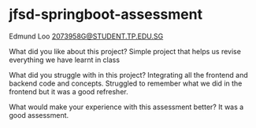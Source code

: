 # jfsd-springboot-assessment
Edmund Loo
2073958G@STUDENT.TP.EDU.SG

What did you like about this project?
Simple project that helps us revise everything we have learnt in class

What did you struggle with in this project?
Integrating all the frontend and backend code and concepts. Struggled to remember what we did in the frontend but it was a good refresher.

What would make your experience with this assessment better?
It was a good assessment.